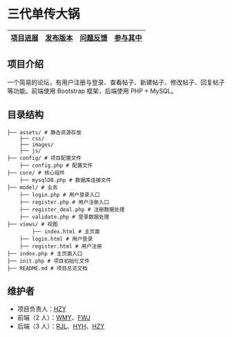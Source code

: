 # 三代单传大锅

| [项目进展](https://github.com/bobby285271/SoCoding2019-forum/projects/1) | [发布版本](https://github.com/bobby285271/SoCoding2019-forum/releases) | [问题反馈](https://github.com/bobby285271/SoCoding2019-forum/issues) | [参与其中](https://github.com/bobby285271/SoCoding2019-forum/pulls) |
|:---:|:---:|:---:|:---:|

## 项目介绍
一个简易的论坛，有用户注册与登录、查看帖子、新建帖子、修改帖子、回复帖子等功能。前端使用 Bootstrap 框架，后端使用 PHP + MySQL。

## 目录结构
```
├── assets/ # 静态资源存放
	├── css/
	├── images/
	├── js/
├── config/ # 项目配置文件
	├── config.php # 配置文件
├── core/ # 核心组件
	├── mysqlDB.php # 数据库连接文件
├── model/ # 业务
	├── login.php # 用户登录入口
	├── register.php # 用户注册入口
	├── register_deal.php # 注册数据处理
	├── validate.php # 登录数据处理
├── views/ # 视图
    	├── index.html # 主页面
	├── login.html # 用户登录
	├── register.html # 用户注册
├── index.php # 主页面入口
├── init.php # 项目初始化文件
├── README.md # 项目总览文档
```

## 维护者
* 项目负责人：[HZY](https://github.com/Quantum-Revolution)
* 前端（2 人）：[WMY](https://github.com/greatmove)、[FWJ](https://github.com/Feng-Wenjun)
* 后端（3 人）：[RJL](https://github.com/bobby285271)、[HYH](https://github.com/Meta-phy)、[HZY](https://github.com/Quantum-Revolution)
